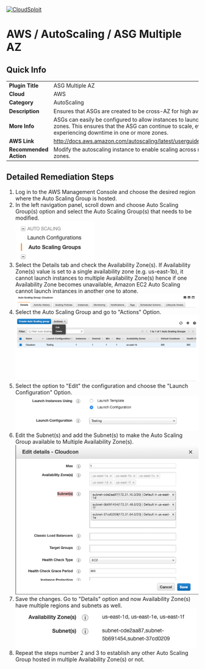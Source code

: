 [![CloudSploit](https://cloudsploit.com/img/logo-new-big-text-100.png "CloudSploit")](https://cloudsploit.com)

# AWS / AutoScaling / ASG Multiple AZ

## Quick Info

| | |
|-|-|
| **Plugin Title** | ASG Multiple AZ |
| **Cloud** | AWS |
| **Category** | AutoScaling |
| **Description** | Ensures that ASGs are created to be cross-AZ for high availability. |
| **More Info** | ASGs can easily be configured to allow instances to launch in multiple availability zones. This ensures that the ASG can continue to scale, even when AWS is experiencing downtime in one or more zones. |
| **AWS Link** | http://docs.aws.amazon.com/autoscaling/latest/userguide/AutoScalingGroup.html |
| **Recommended Action** | Modify the autoscaling instance to enable scaling across multiple availability zones. |

## Detailed Remediation Steps
1. Log in to the AWS Management Console and choose the desired region where the Auto Scaling Group is hosted.
2. In the left navigation panel, scroll down and choose Auto Scaling Group(s) option and select the Auto Scaling Group(s) that needs to be modified.</br> <img src="/resources/aws/autoscaling/asg-multiple-az/step2.png"/>
3. Select the Details tab and check the Availability Zone(s). If Availability Zone(s) value is set to a single availability zone (e.g. us-east-1b), it cannot launch instances to multiple Availability Zone(s) hence if one Availability Zone becomes unavailable, Amazon EC2 Auto Scaling cannot launch instances in another one to atone.</br><img src="/resources/aws/autoscaling/asg-multiple-az/step3.png"/>
4. Select the Auto Scaling Group and go to "Actions" Option.</br><img src="/resources/aws/autoscaling/asg-multiple-az/step4.png"/>
5. Select the option to "Edit" the configuration and choose the "Launch Configuration" Option.</br><img src="/resources/aws/autoscaling/asg-multiple-az/Step5.png"/>
6. Edit the Subnet(s) and add the Subnet(s) to make the Auto Scaling Group available to Multiple Availability Zone(s).</br><img src="/resources/aws/autoscaling/asg-multiple-az/step6.png"/>
7. Save the changes. Go to "Details" option and now Availability Zone(s) have multiple regions and subnets as well.</br><img src="/resources/aws/autoscaling/asg-multiple-az/step7.png"/>
8. Repeat the steps number 2 and 3 to establish any other Auto Scaling Group hosted in multiple Availability Zone(s) or not. 
